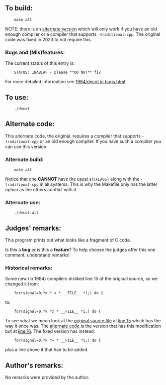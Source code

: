 ## To build:

``` <!---sh-->
    make all
```

NOTE: there is an [alternate version](#alternate-code) which will only work if
you have an old enough compiler or a compiler that supports `-traditional-cpp`.
The original code was fixed in 2023 to not require this.


### Bugs and (Mis)features:

The current status of this entry is:

```
    STATUS: INABIAF - please **DO NOT** fix
```

For more detailed information see [1984/decot in bugs.html](../../bugs.html#1984_decot).


## To use:

``` <!---sh-->
    ./decot
```


## Alternate code:

This alternate code, the original, requires a compiler that supports
`-traditional-cpp` or an old enough compiler. If you have such a compiler you
can use this version.


### Alternate build:

``` <!---sh-->
    make alt
```

Notice that one **CANNOT** have the usual `${CFLAGS}` along with the
`-traditional-cpp` in all systems. This is why the Makefile only has the latter
option as the others conflict with it.


### Alternate use:

``` <!---sh-->
    ./decot.alt
```


## Judges' remarks:

This program prints out what looks like a fragment of C code.

Is this a **bug** or is this a **feature**?  To help choose
the judges offer this one comment: understand remarks!


### Historical remarks:

Some new (in 1984) compilers disliked line 15 of the original source, so we
changed it from:

``` <!---c-->
    for(signal=0;*k * x * __FILE__ *i;) do {
```

to:

``` <!---c-->
    for(signal=0;*k *x * __FILE__ *i;) do {
```

To see what we mean look at the [original source
file](%%REPO_URL%%/1984/decot/decot.orig.c) at [line
15](%%REPO_URL%%/1984/decot/decot.orig.c#L15) which has the way it once was. The
[alternate code](%%REPO_URL%%/1984/decot/decot.alt.c) is the version that has
this modification but at [line 16](%%REPO_URL%%/1984/decot/decot.alt.c#L16). The
fixed version has instead:

``` <!---c-->
    for(signal=0;*k *= * __FILE__ *i;) do {
```

plus a line above it that had to be added.


## Author's remarks:

No remarks were provided by the author.


<!--

    Copyright © 1984-2024 by Landon Curt Noll. All Rights Reserved.

    You are free to share and adapt this file under the terms of this license:

	Creative Commons Attribution-ShareAlike 4.0 International (CC BY-SA 4.0)

    For more information, see:

	https://creativecommons.org/licenses/by-sa/4.0/

-->
